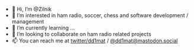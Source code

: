 - 👋 Hi, I’m @Zilnik
- 👀 I’m interested in ham radio, soccer, chess and software development / management
- 🌱 I’m currently learning ...
- 💞️ I’m looking to collaborate on ham radio related projects
- 📫 You can reach me at [twitter/dd1mat](https://twitter.com/dd1mat) / [@dd1mat@mastodon.social](https://mastodon.social/@dd1mat)

<!---
Zilnik/Zilnik is a ✨ special ✨ repository because its `README.md` (this file) appears on your GitHub profile.
You can click the Preview link to take a look at your changes.
--->
